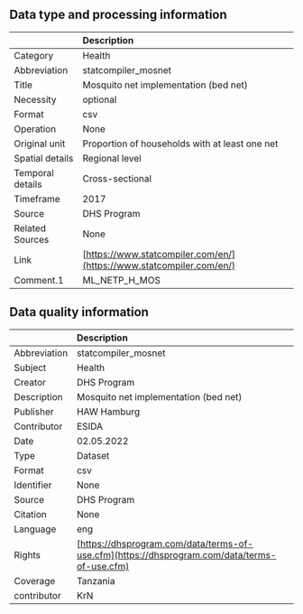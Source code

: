 ## Data type and processing information 

|                  | Description                                                          |
|:-----------------|:---------------------------------------------------------------------|
| Category         | Health                                                               |
| Abbreviation     | statcompiler_mosnet                                                  |
| Title            | Mosquito net implementation (bed net)                                |
| Necessity        | optional                                                             |
| Format           | csv                                                                  |
| Operation        | None                                                                 |
| Original unit    | Proportion of households with at least one net                       |
| Spatial details  | Regional level                                                       |
| Temporal details | Cross-sectional                                                      |
| Timeframe        | 2017                                                                 |
| Source           | DHS Program                                                          |
| Related Sources  | None                                                                 |
| Link             | [https://www.statcompiler.com/en/](https://www.statcompiler.com/en/) |
| Comment.1        | ML_NETP_H_MOS                                                        |

## Data quality information 

|              | Description                                                                                  |
|:-------------|:---------------------------------------------------------------------------------------------|
| Abbreviation | statcompiler_mosnet                                                                          |
| Subject      | Health                                                                                       |
| Creator      | DHS Program                                                                                  |
| Description  | Mosquito net implementation (bed net)                                                        |
| Publisher    | HAW Hamburg                                                                                  |
| Contributor  | ESIDA                                                                                        |
| Date         | 02.05.2022                                                                                   |
| Type         | Dataset                                                                                      |
| Format       | csv                                                                                          |
| Identifier   | None                                                                                         |
| Source       | DHS Program                                                                                  |
| Citation     | None                                                                                         |
| Language     | eng                                                                                          |
| Rights       | [https://dhsprogram.com/data/terms-of-use.cfm](https://dhsprogram.com/data/terms-of-use.cfm) |
| Coverage     | Tanzania                                                                                     |
| contributor  | KrN                                                                                          |